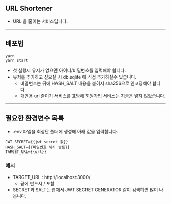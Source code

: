 ## URL Shortener

- URL 을 줄이는 서비스입니다.

---

## 배포법

```
yarn
yarn start
```

- 첫 실행시 유저가 없으면 아이디/비밀번호를 입력해야 합니다.
- 유저를 추가하고 싶으실 시 db.sqlite 에 직접 추가하실수 있습니다.
  - 비밀번호는 뒤에 HASH_SALT 내용을 붙혀서 sha256으로 인코딩해야 합니다.
  - 개인용 url 줄이기 서비스를 표방해 회원가입 서비스는 지금은 넣지 않았습니다.

---

## 필요한 환경변수 목록

- .env 파일을 최상단 폴더에 생성해 아래 값을 입력합니다.

```
JWT_SECRET={{jwt secret 값}}
HASH_SALT={{비밀번호 해시 솔트}}
TARGET_URL={{url}}
```

### 예시

- TARGET_URL : http://localhost:3000/
  - 끝에 반드시 / 포함
- SECRET과 SALT는 웹에서 JWT SECRET GENERATOR 같이 검색하면 많이 나옵니다.
